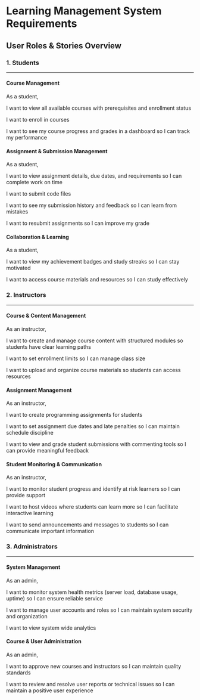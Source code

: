 # Learning Management System Requirements

## User Roles & Stories Overview


### 1. Students
---

#### Course Management
As a student,

I want to view all available courses with prerequisites and enrollment status

I want to enroll in courses

I want to see my course progress and grades in a dashboard so I can track my performance

#### Assignment & Submission Management 
As a student,

I want to view assignment details, due dates, and requirements so I can complete work on time

I want to submit code files

I want to see my submission history and feedback so I can learn from mistakes

I want to resubmit assignments so I can improve my grade

#### Collaboration & Learning
As a student,

I want to view my achievement badges and study streaks so I can stay motivated

I want to access course materials and resources so I can study effectively


### 2. Instructors
---

#### Course & Content Management
As an instructor, 

I want to create and manage course content with structured modules so students have clear learning paths

I want to set enrollment limits so I can manage class size

I want to upload and organize course materials so students can access resources

#### Assignment Management
As an instructor, 

I want to create programming assignments for students

I want to set assignment due dates and late penalties so I can maintain schedule discipline

I want to view and grade student submissions with commenting tools so I can provide meaningful feedback

#### Student Monitoring & Communication

As an instructor, 

I want to monitor student progress and identify at risk learners so I can provide support

I want to host videos where students can learn more so I can facilitate interactive learning

I want to send announcements and messages to students so I can communicate important information


### 3. Administrators
---

#### System Management
As an admin,

I want to monitor system health metrics (server load, database usage, uptime) so I can ensure reliable service

I want to manage user accounts and roles so I can maintain system security and organization

I want to view system wide analytics 

#### Course & User Administration
As an admin,

I want to approve new courses and instructors so I can maintain quality standards

I want to review and resolve user reports or technical issues so I can maintain a positive user experience